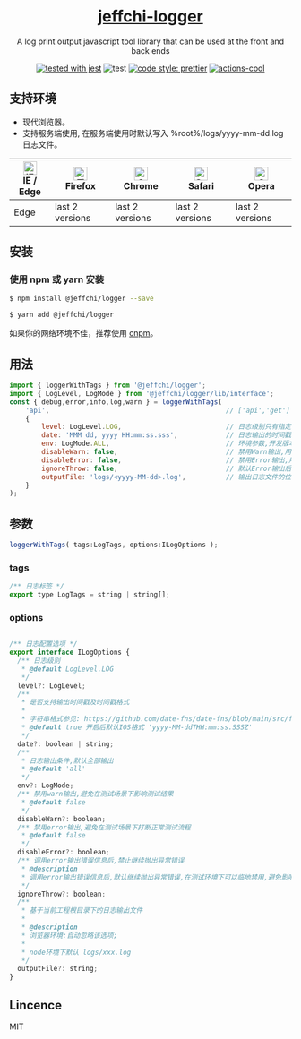 <h1 align="center">
  <a href="https://github.com/poechiang/jeffchi-logger#readme" target="_blank">jeffchi-logger</a>
</h1>

<div align="center">

A log print output javascript tool library that can be used at the front and back ends

[![tested with jest](https://img.shields.io/badge/tested_with-jest-99424f.svg?logo=jest)](https://github.com/facebook/jest)
![test](https://github.com/vueComponent/ant-design-vue/workflows/test/badge.svg)
[![code style: prettier](https://img.shields.io/badge/code_style-prettier-ff69b4.svg?style=flat-square)](https://github.com/prettier/prettier)
[![actions-cool](https://img.shields.io/badge/using-actions--cool-blue?style=flat-square)](https://github.com/actions-cool)

</div>

## 支持环境

- 现代浏览器。
- 支持服务端使用, 在服务端使用时默认写入 %root%/logs/yyyy-mm-dd.log 日志文件。

| [<img src="https://raw.githubusercontent.com/alrra/browser-logos/master/src/edge/edge_48x48.png" alt="IE / Edge" width="24px" height="24px" />](http://godban.github.io/browsers-support-badges/)</br>IE / Edge | [<img src="https://raw.githubusercontent.com/alrra/browser-logos/master/src/firefox/firefox_48x48.png" alt="Firefox" width="24px" height="24px" />](http://godban.github.io/browsers-support-badges/)</br>Firefox | [<img src="https://raw.githubusercontent.com/alrra/browser-logos/master/src/chrome/chrome_48x48.png" alt="Chrome" width="24px" height="24px" />](http://godban.github.io/browsers-support-badges/)</br>Chrome | [<img src="https://raw.githubusercontent.com/alrra/browser-logos/master/src/safari/safari_48x48.png" alt="Safari" width="24px" height="24px" />](http://godban.github.io/browsers-support-badges/)</br>Safari | [<img src="https://raw.githubusercontent.com/alrra/browser-logos/master/src/opera/opera_48x48.png" alt="Opera" width="24px" height="24px" />](http://godban.github.io/browsers-support-badges/)</br>Opera |
| --- | --- | --- | --- | --- | 
| Edge | last 2 versions | last 2 versions | last 2 versions | last 2 versions |

## 安装

### 使用 npm 或 yarn 安装

```bash
$ npm install @jeffchi/logger --save
```

```bash
$ yarn add @jeffchi/logger
```

如果你的网络环境不佳，推荐使用 [cnpm](https://github.com/cnpm/cnpm)。


## 用法

```javascript
import { loggerWithTags } from '@jeffchi/logger';
import { LogLevel, LogMode } from '@jeffchi/logger/lib/interface';
const { debug,error,info,log,warn } = loggerWithTags(
    'api',                                            // ['api','get'] 一个或多个tag
    {
        level: LogLevel.LOG,                          // 日志级别只有指定级别的日志才会输出至日志文件
        date: 'MMM dd, yyyy HH:mm:ss.sss',            // 日志输出的时间戳格式,true表示使用默认utc IOS日期时间格式,false表示不输出时间戳
        env: LogMode.ALL,                             // 环境参数,开发版本或生产版本,如果指定开发环境,则生产环境不输出任何内容,也不会写入到日志文件
        disableWarn: false,                           // 禁用Warn输出,用debug代替,仅影响前端控制台和后端终端,不影响实际内容打印.在跑测试时应该启用,避免影响测试结果
        disableError: false,                          // 禁用Error输出,用debug代替,仅影响前端控制台和后端终端,不影响实际内容打印.在跑测试时应该启用,避免影响测试结果
        ignoreThrow: false,                           // 默认Error输出后,会抛出异常,从而打断后端执行流程,可指定true取消该行为,在跑测试时应该启用,避免影响测试测试流程
        outputFile: 'logs/<yyyy-MM-dd>.log',          // 输出日志文件的位置,仅服务端使用时有效
    }
);
```

## 参数

```javascript
loggerWithTags( tags:LogTags, options:ILogOptions );
```

### tags

```javascript
/** 日志标签 */
export type LogTags = string | string[];
```

### options
```javascript

/** 日志配置选项 */
export interface ILogOptions {
  /** 日志级别
   * @default LogLevel.LOG
   */
  level?: LogLevel;
  /**
   * 是否支持输出时间戳及时间戳格式
   *
   * 字符串格式参见: https://github.com/date-fns/date-fns/blob/main/src/format/index.ts
   * @default true 开启后默认IOS格式 'yyyy-MM-ddTHH:mm:ss.SSSZ'
   */
  date?: boolean | string;
  /**
   * 日志输出条件,默认全部输出
   * @default 'all'
   */
  env?: LogMode;
  /** 禁用warn输出,避免在测试场景下影响测试结果
   * @default false
   */
  disableWarn?: boolean;
  /** 禁用error输出,避免在测试场景下打断正常测试流程
   * @default false
   */
  disableError?: boolean;
  /** 调用error输出错误信息后,禁止继续抛出异常错误
   * @description
   * 调用error输出错误信息后,默认继续抛出异常错误,在测试环境下可以临地禁用,避免影响正常的测试流程
   */
  ignoreThrow?: boolean;
  /**
   * 基于当前工程根目录下的日志输出文件
   *
   * @description
   * 浏览器环境:自动忽略该选项;
   *
   * node环境下默认 logs/xxx.log
   */
  outputFile?: string;
}

```

## Lincence
MIT
